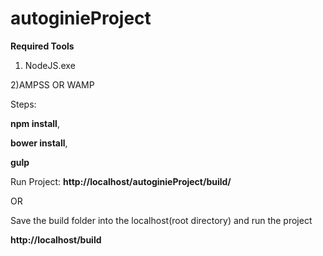 # autoginieProject

**Required Tools**

1) NodeJS.exe

2)AMPSS OR WAMP

Steps:

**npm install**,

**bower install**,

**gulp**

Run Project: 
**http://localhost/autoginieProject/build/**

OR

Save the build folder into the localhost(root directory) and run the project

**http://localhost/build**
